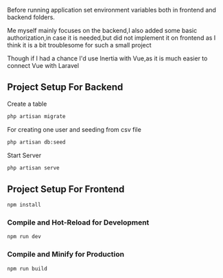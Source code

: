 Before running application set environment variables both in frontend and backend folders.

Me myself mainly focuses on the backend,I also added some basic authorization,in case it is needed,but did not implement
it on frontend as I think it is a bit troublesome for such a small project

Though if I had a chance I'd use Inertia with Vue,as it is much easier to connect Vue with Laravel

## Project Setup For Backend

Create a table

```sh
php artisan migrate
```

For creating one user and seeding from csv file

```sh
php artisan db:seed
```

Start Server

```sh
php artisan serve
```

## Project Setup For Frontend

```sh
npm install
```

### Compile and Hot-Reload for Development

```sh
npm run dev
```

### Compile and Minify for Production

```sh
npm run build
```
